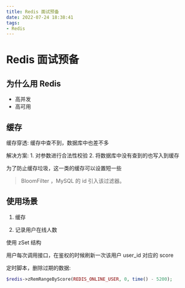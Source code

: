 ```yaml
---
title: Redis 面试预备
date: 2022-07-24 18:38:41
tags:
- Redis
---
```


# Redis 面试预备

## 为什么用 Redis

- 高并发
- 高可用


## 缓存

缓存穿透: 缓存中查不到，数据库中也差不多

解决方案: 1. 对参数进行合法性校验 2. 将数据库中没有查到的也写入到缓存

为了防止缓存垃圾，这一类的缓存可以设置短一些

> BloomFilter ，MySQL 的 id 引入该过滤器。




## 使用场景

1. 缓存


2. 记录用户在线人数


使用 zSet 结构


用户每次调用接口，在鉴权的时候刷新一次该用户 user_id 对应的 score


定时脚本，删除过期的数据:

```php
$redis->zRemRangeByScore(REDIS_ONLINE_USER, 0, time() - 5200);
```